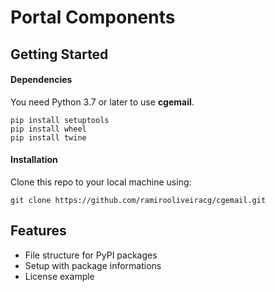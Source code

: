 # Portal Components

## Getting Started
#### Dependencies
You need Python 3.7 or later to use **cgemail**.
```
pip install setuptools
pip install wheel
pip install twine
```
#### Installation
Clone this repo to your local machine using:
```
git clone https://github.com/ramirooliveiracg/cgemail.git
```
## Features
- File structure for PyPI packages
- Setup with package informations
- License example